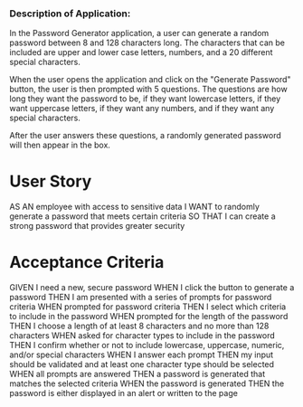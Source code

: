 ### Description of Application:
In the Password Generator application, a user can generate a random password between 8 and 128 characters long.
The characters that can be included are upper and lower case letters, numbers, and a 20 different special characters.

When the user opens the application and click on the "Generate Password" button, the user is then prompted with 5 questions.
The questions are how long they want the password to be, if they want lowercase letters, if they want uppercase letters, if they want any numbers, and if they want any special characters. 

After the user answers these questions, a randomly generated password will then appear in the box.

# User Story
AS AN employee with access to sensitive data
I WANT to randomly generate a password that meets certain criteria
SO THAT I can create a strong password that provides greater security

# Acceptance Criteria 
GIVEN I need a new, secure password
WHEN I click the button to generate a password
THEN I am presented with a series of prompts for password criteria
WHEN prompted for password criteria
THEN I select which criteria to include in the password
WHEN prompted for the length of the password
THEN I choose a length of at least 8 characters and no more than 128 characters
WHEN asked for character types to include in the password
THEN I confirm whether or not to include lowercase, uppercase, numeric, and/or special characters
WHEN I answer each prompt
THEN my input should be validated and at least one character type should be selected
WHEN all prompts are answered
THEN a password is generated that matches the selected criteria
WHEN the password is generated
THEN the password is either displayed in an alert or written to the page